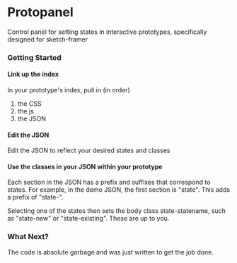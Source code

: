 # Protopanel

Control panel for setting states in interactive prototypes, specifically designed for sketch-framer

### Getting Started

#### Link up the index

In your prototype's index, pull in (in order)
1. the CSS
2. the js
3. the JSON

#### Edit the JSON

Edit the JSON to reflect your desired states and classes

#### Use the classes in your JSON within your prototype

Each section in the JSON has a prefix and suffixes that correspond to states. For example, in the demo JSON, the first section is "state". This adds a prefix of "state-".

Selecting one of the states then sets the body class state-statename, such as "state-new" or "state-existing". These are up to you.

### What Next?

The code is absolute garbage and was just written to get the job done.
